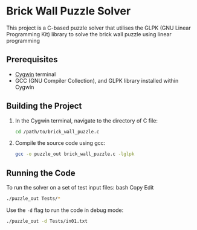 # Brick Wall Puzzle Solver

This project is a C-based puzzle solver that utilises the GLPK (GNU Linear Programming Kit) library to solve the brick wall puzzle using linear programming 

## Prerequisites

- [Cygwin](https://www.cygwin.com/) terminal
- GCC (GNU Compiler Collection), and GLPK library installed within Cygwin

## Building the Project

1. In the Cygwin terminal, navigate to the directory of C file:

   ```bash
   cd /path/to/brick_wall_puzzle.c
   ```
2. Compile the source code using gcc:
   ```bash
   gcc -o puzzle_out brick_wall_puzzle.c -lglpk
   ```

## Running the Code

To run the solver on a set of test input files: bash Copy Edit
```bash
./puzzle_out Tests/*
```

Use the `-d` flag to run the code in debug mode:
```bash
./puzzle_out -d Tests/in01.txt
```

